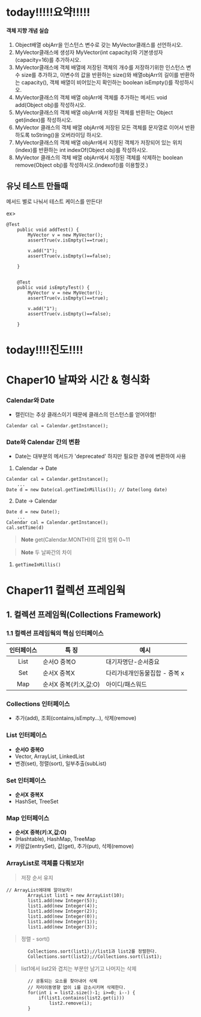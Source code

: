 # today!!!!!요약!!!!!


#### 객체 지향 개념 실습
1. Object배열 objArr을 인스턴스 변수로 갖는 MyVector클래스를 선언하시오.
2. MyVector클래스에 생성자 MyVector(int capacity)와 기본생성자(capacity=16)를 추가하시오.
3. MyVector클래스에 객체 배열에 저장된 객체의 개수를 저장하기위한 인스턴스 변수 size를 추가하고, 이변수의 값을 반환하는 size()와 배열objArr의 길이를 반환하는 capacity(), 객체 배열이 비어있는지 확인하는 boolean isEmpty()를 작성하시오.
4. MyVector클래스의 객체 배열 objArr에 객체를 추가하는 메서드 void add(Object obj)를 작성하시오.
5. MyVector클래스의 객체 배열 objArr에 저장된 객체를 반환하는 Object get(index)를 작성하시오.
6. MyVector 클래스의 객체 배열 objArr에 저장된 모든 객체를 문자열로 이어서 반환하도록 toString()을 오버라이딩 하시오.
7. MyVector클래스의 객체 배열 objArr에서 지정된 객체가 저장되어 있는 위치(index)를 반환하는 int indexOf(Object obj)를 작성하시오.
8. MyVector 클래스의 객체 배열 objArr에서 지정된 객체를 삭제하는 boolean remove(Object obj)를 작성하시오.(indexof()를 이용할것.)

## 유닛 테스트 만들때

메서드 별로 나눠서 테스트 케이스를 만든다!

ex>
```
@Test
	public void addTest() {
		MyVector v = new MyVector();
		assertTrue(v.isEmpty()==true);
		
		v.add("1");
		assertTrue(v.isEmpty()==false);
		
	}
	
	
	@Test
	public void isEmptyTest() {
		MyVector v = new MyVector();
		assertTrue(v.isEmpty()==true);
		
		v.add("1");
		assertTrue(v.isEmpty()==false);
		
	}
```

# today!!!!진도!!!!

# Chaper10 날짜와 시간 & 형식화

### Calendar와 Date

- 캘린더는 추상 클래스이기 때문에 클래스의 인스턴스를 얻어야함!

```Calendar cal = Calendar.getInstance();```

### Date와 Calendar 간의 변환

- Date는 대부분의 메서드가 'deprecated' 하지만 필요한 경우에 변환하여 사용

1.  Calendar -> Date 

```
Calendar cal = Calendar.getInstance();
	...
Date d = new Date(cal.getTimeInMillis()); // Date(long date)
```

2.  Date -> Calendar

```
Date d = new Date();
	...
Calendar cal = Calendar.getInstance();
cal.setTime(d)
```

> **Note** get(Calendar.MONTH)의 값의 범위 0~11

> **Note** 두 날짜간의 차이

1. ```getTimeInMillis()``` 















# Chaper11 컬렉션 프레임웍

## 1. 컬렉션 프레임웍(Collections Framework)

### 1.1 컬렉션 프레임웍의 핵심 인터페이스

|인터페이스|특 징|예시|
|:--:|--|--|
|List|순서O 중복O|대기자명단-순서중요|
|Set|순서X 중복X|다리가네개인동물집합 - 중복 x|
|Map|순서X 중복(키:X,값:O)|아이디/패스워드|

### Collections 인터페이스

- 추가(add), 조회(contains,isEmpty...), 삭제(remove)

### List 인터페이스

- **순서O 중복O**
- Vector, ArrayList, LinkedList
- 변경(set), 정렬(sort), 일부추출(subList)

### Set 인터페이스

- **순서X 중복X**
- HashSet, TreeSet

### Map 인터페이스

- **순서X 중복(키:X,값:O)**
- (Hashtable), HashMap, TreeMap
- 키랑값(entrySet), 값(get), 추가(put), 삭제(remove)

### ArrayList로 객체를 다뤄보자!

> 저장 순서 유지
```
// ArrayList에대해 알아보자!
		ArrayList list1 = new ArrayList(10);
		list1.add(new Integer(5));
		list1.add(new Integer(4));
		list1.add(new Integer(2));
		list1.add(new Integer(0));
		list1.add(new Integer(1));
		list1.add(new Integer(3));
```

> 정렬 - sort()

```		
		Collections.sort(list1);//list1과 list2를 정렬한다.
		Collections.sort(list2);//Collections.sort(list1);
```

> list1에서 list2와 겹치는 부분만 남기고 나머지는 삭제
```
		// 공통되는 요소를 찾아내어 삭제
		// 자리이동영향 없이 i를 감소시키며 삭제한다.
		for(int i = list2.size()-1; i>=0; i--) {
			if(list1.contains(list2.get(i)))
				list2.remove(i);
		}
```


<!--stackedit_data:
eyJoaXN0b3J5IjpbLTU1NDc3NDAyOCwxMDYwNzY4NTQ2XX0=
-->